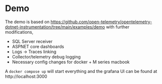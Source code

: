 # Demo

The demo is based on https://github.com/open-telemetry/opentelemetry-dotnet-instrumentation/tree/main/examples/demo with further modifications,
* SQL Server receiver
* ASPNET core dashboards
* Logs -> Traces linking
* Collector/telemetry debug logging
* Necessary config changes for docker + M series macbook

A `docker compose up` will start everything and the grafana UI can be found at http://localhost:3000